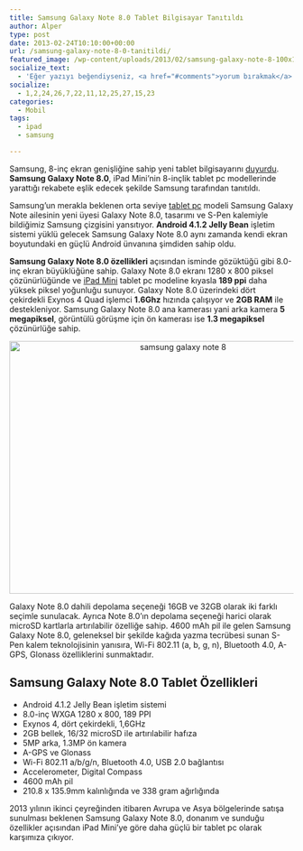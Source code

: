 ```yaml
---
title: Samsung Galaxy Note 8.0 Tablet Bilgisayar Tanıtıldı
author: Alper
type: post
date: 2013-02-24T10:10:00+00:00
url: /samsung-galaxy-note-8-0-tanitildi/
featured_image: /wp-content/uploads/2013/02/samsung-galaxy-note-8-100x100.jpg
socialize_text:
  - 'Eğer yazıyı beğendiyseniz, <a href="#comments">yorum bırakmak</a> isteyebilir veya <a href="https://www.murekkep.org/feed" title="Syndicate this site using RSS">rss okuyucunuza<abbr title="Really Simple Syndication">RSS</abbr> beslemesini</a>  ekleyerek üye olabilirsiniz  Böylelikle günlük olarak yazılarımıza ulaşmış olursunuz. '
socialize:
  - 1,2,24,26,7,22,11,12,25,27,15,23
categories:
  - Mobil
tags:
  - ipad
  - samsung

---
```

Samsung, 8-inç ekran genişliğine sahip yeni tablet bilgisayarını <a href="https://global.samsungtomorrow.com/?p=22352" target="_blank" class="broken_link">duyurdu</a>. **Samsung Galaxy Note 8.0**, iPad Mini&#8217;nin 8-inçlik tablet pc modellerinde yarattığı rekabete eşlik edecek şekilde Samsung tarafından tanıtıldı.

Samsung&#8217;un merakla beklenen orta seviye [tablet pc][1] modeli Samsung Galaxy Note ailesinin yeni üyesi Galaxy Note 8.0, tasarımı ve S-Pen kalemiyle bildiğimiz Samsung çizgisini yansıtıyor. **Android 4.1.2 Jelly Bean** işletim sistemi yüklü gelecek Samsung Galaxy Note 8.0 aynı zamanda kendi ekran boyutundaki en güçlü Android ünvanına şimdiden sahip oldu.

**Samsung Galaxy Note 8.0 özellikleri** açısından isminde gözüktüğü gibi 8.0-inç ekran büyüklüğüne sahip. Galaxy Note 8.0 ekranı 1280 x 800 piksel çözünürlüğünde ve [iPad Mini][2] tablet pc modeline kıyasla **189 ppi** daha yüksek piksel yoğunluğu sunuyor. Galaxy Note 8.0 üzerindeki dört çekirdekli Exynos 4 Quad işlemci **1.6Ghz** hızında çalışıyor ve **2GB RAM** ile destekleniyor. Samsung Galaxy Note 8.0 ana kamerası yani arka kamera **5 megapiksel**, görüntülü görüşme için ön kamerası ise **1.3 megapiksel** çözünürlüğe sahip.

<p style="text-align: center;">
  <img class="aligncenter size-full wp-image-12182" alt="samsung galaxy note 8" src="https://www.murekkep.org/wp-content/uploads/2013/02/samsung-galaxy-note-8.jpg" width="600" height="448" srcset="https://www.murekkep.org/wp-content/uploads/2013/02/samsung-galaxy-note-8.jpg 600w, https://www.murekkep.org/wp-content/uploads/2013/02/samsung-galaxy-note-8-400x298.jpg 400w, https://www.murekkep.org/wp-content/uploads/2013/02/samsung-galaxy-note-8-50x37.jpg 50w, https://www.murekkep.org/wp-content/uploads/2013/02/samsung-galaxy-note-8-125x93.jpg 125w, https://www.murekkep.org/wp-content/uploads/2013/02/samsung-galaxy-note-8-267x200.jpg 267w, https://www.murekkep.org/wp-content/uploads/2013/02/samsung-galaxy-note-8-408x305.jpg 408w" sizes="(max-width: 600px) 100vw, 600px" />
</p>

Galaxy Note 8.0 dahili depolama seçeneği 16GB ve 32GB olarak iki farklı seçimle sunulacak. Ayrıca Note 8.0&#8217;ın depolama seçeneği harici olarak microSD kartlarla artırılabilir özelliğe sahip. 4600 mAh pil ile gelen Samsung Galaxy Note 8.0, geleneksel bir şekilde kağıda yazma tecrübesi sunan S-Pen kalem teknolojisinin yanısıra, Wi-Fi 802.11 (a, b, g, n), Bluetooth 4.0, A-GPS, Glonass özelliklerini sunmaktadır.

## Samsung Galaxy Note 8.0 Tablet Özellikleri

  * Android 4.1.2 Jelly Bean işletim sistemi
  * 8.0-inç WXGA 1280 x 800, 189 PPI
  * Exynos 4, dört çekirdekli, 1,6GHz
  * 2GB bellek, 16/32 microSD ile artırılabilir hafıza
  * 5MP arka, 1.3MP ön kamera
  * A-GPS ve Glonass
  * Wi-Fi 802.11 a/b/g/n, Bluetooth 4.0, USB 2.0 bağlantısı
  * Accelerometer, Digital Compass
  * 4600 mAh pil
  * 210.8 x 135.9mm kalınlığında ve 338 gram ağırlığında

2013 yılının ikinci çeyreğinden itibaren Avrupa ve Asya bölgelerinde satışa sunulması beklenen Samsung Galaxy Note 8.0, donanım ve sunduğu özellikler açısından iPad Mini&#8217;ye göre daha güçlü bir tablet pc olarak karşımıza çıkıyor.

 [1]: https://www.murekkep.org/tablet "tablet pc"
 [2]: https://www.murekkep.org/ipad-mini-nasil-bir-tablet/ "ipad mini özellikleri"